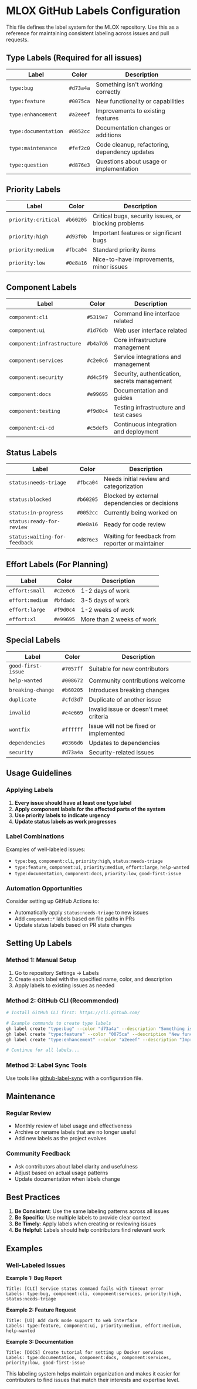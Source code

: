 # MLOX GitHub Labels Configuration

This file defines the label system for the MLOX repository. Use this as a reference for maintaining consistent labeling across issues and pull requests.

## Type Labels (Required for all issues)

| Label | Color | Description |
|-------|--------|-------------|
| `type:bug` | `#d73a4a` | Something isn't working correctly |
| `type:feature` | `#0075ca` | New functionality or capabilities |
| `type:enhancement` | `#a2eeef` | Improvements to existing features |
| `type:documentation` | `#0052cc` | Documentation changes or additions |
| `type:maintenance` | `#fef2c0` | Code cleanup, refactoring, dependency updates |
| `type:question` | `#d876e3` | Questions about usage or implementation |

## Priority Labels

| Label | Color | Description |
|-------|--------|-------------|
| `priority:critical` | `#b60205` | Critical bugs, security issues, or blocking problems |
| `priority:high` | `#d93f0b` | Important features or significant bugs |
| `priority:medium` | `#fbca04` | Standard priority items |
| `priority:low` | `#0e8a16` | Nice-to-have improvements, minor issues |

## Component Labels

| Label | Color | Description |
|-------|--------|-------------|
| `component:cli` | `#5319e7` | Command line interface related |
| `component:ui` | `#1d76db` | Web user interface related |
| `component:infrastructure` | `#b4a7d6` | Core infrastructure management |
| `component:services` | `#c2e0c6` | Service integrations and management |
| `component:security` | `#d4c5f9` | Security, authentication, secrets management |
| `component:docs` | `#e99695` | Documentation and guides |
| `component:testing` | `#f9d0c4` | Testing infrastructure and test cases |
| `component:ci-cd` | `#c5def5` | Continuous integration and deployment |

## Status Labels

| Label | Color | Description |
|-------|--------|-------------|
| `status:needs-triage` | `#fbca04` | Needs initial review and categorization |
| `status:blocked` | `#b60205` | Blocked by external dependencies or decisions |
| `status:in-progress` | `#0052cc` | Currently being worked on |
| `status:ready-for-review` | `#0e8a16` | Ready for code review |
| `status:waiting-for-feedback` | `#d876e3` | Waiting for feedback from reporter or maintainer |

## Effort Labels (For Planning)

| Label | Color | Description |
|-------|--------|-------------|
| `effort:small` | `#c2e0c6` | 1-2 days of work |
| `effort:medium` | `#bfdadc` | 3-5 days of work |
| `effort:large` | `#f9d0c4` | 1-2 weeks of work |
| `effort:xl` | `#e99695` | More than 2 weeks of work |

## Special Labels

| Label | Color | Description |
|-------|--------|-------------|
| `good-first-issue` | `#7057ff` | Suitable for new contributors |
| `help-wanted` | `#008672` | Community contributions welcome |
| `breaking-change` | `#b60205` | Introduces breaking changes |
| `duplicate` | `#cfd3d7` | Duplicate of another issue |
| `invalid` | `#e4e669` | Invalid issue or doesn't meet criteria |
| `wontfix` | `#ffffff` | Issue will not be fixed or implemented |
| `dependencies` | `#0366d6` | Updates to dependencies |
| `security` | `#d73a4a` | Security-related issues |

## Usage Guidelines

### Applying Labels

1. **Every issue should have at least one type label**
2. **Apply component labels for the affected parts of the system**
3. **Use priority labels to indicate urgency**
4. **Update status labels as work progresses**

### Label Combinations

Examples of well-labeled issues:
- `type:bug`, `component:cli`, `priority:high`, `status:needs-triage`
- `type:feature`, `component:ui`, `priority:medium`, `effort:large`, `help-wanted`
- `type:documentation`, `component:docs`, `priority:low`, `good-first-issue`

### Automation Opportunities

Consider setting up GitHub Actions to:
- Automatically apply `status:needs-triage` to new issues
- Add `component:*` labels based on file paths in PRs
- Update status labels based on PR state changes

## Setting Up Labels

### Method 1: Manual Setup
1. Go to repository Settings → Labels
2. Create each label with the specified name, color, and description
3. Apply labels to existing issues as needed

### Method 2: GitHub CLI (Recommended)
```bash
# Install GitHub CLI first: https://cli.github.com/

# Example commands to create type labels
gh label create "type:bug" --color "d73a4a" --description "Something isn't working correctly"
gh label create "type:feature" --color "0075ca" --description "New functionality or capabilities"
gh label create "type:enhancement" --color "a2eeef" --description "Improvements to existing features"

# Continue for all labels...
```

### Method 3: Label Sync Tools
Use tools like [github-label-sync](https://github.com/Financial-Times/github-label-sync) with a configuration file.

## Maintenance

### Regular Review
- Monthly review of label usage and effectiveness
- Archive or rename labels that are no longer useful
- Add new labels as the project evolves

### Community Feedback
- Ask contributors about label clarity and usefulness
- Adjust based on actual usage patterns
- Update documentation when labels change

## Best Practices

1. **Be Consistent**: Use the same labeling patterns across all issues
2. **Be Specific**: Use multiple labels to provide clear context
3. **Be Timely**: Apply labels when creating or reviewing issues
4. **Be Helpful**: Labels should help contributors find relevant work

## Examples

### Well-Labeled Issues

**Example 1: Bug Report**
```
Title: [CLI] Service status command fails with timeout error
Labels: type:bug, component:cli, component:services, priority:high, status:needs-triage
```

**Example 2: Feature Request**
```
Title: [UI] Add dark mode support to web interface
Labels: type:feature, component:ui, priority:medium, effort:medium, help-wanted
```

**Example 3: Documentation**
```
Title: [DOCS] Create tutorial for setting up Docker services
Labels: type:documentation, component:docs, component:services, priority:low, good-first-issue
```

This labeling system helps maintain organization and makes it easier for contributors to find issues that match their interests and expertise level.